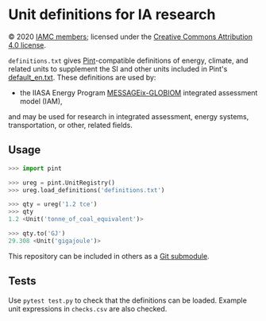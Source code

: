 # Unit definitions for IA research

© 2020 [IAMC members](http://www.globalchange.umd.edu/iamc/members/);
licensed under the [Creative Commons Attribution 4.0 license](https://creativecommons.org/licenses/by/4.0/).

`definitions.txt` gives [Pint](https://pint.readthedocs.io)-compatible definitions of energy, climate, and related units to supplement the SI and other units included in Pint's [default_en.txt](https://github.com/hgrecco/pint/blob/master/pint/default_en.txt).
These definitions are used by:

- the IIASA Energy Program [MESSAGEix-GLOBIOM](https://message.iiasa.ac.at) integrated assessment model (IAM),

and may be used for research in integrated assessment, energy systems, transportation, or other, related fields.

## Usage

```python
>>> import pint

>>> ureg = pint.UnitRegistry()
>>> ureg.load_definitions('definitions.txt')

>>> qty = ureg('1.2 tce')
>>> qty
1.2 <Unit('tonne_of_coal_equivalent')>

>>> qty.to('GJ')
29.308 <Unit('gigajoule')>
```

This repository can be included in others as a [Git submodule](https://git-scm.com/book/en/v2/Git-Tools-Submodules).

## Tests

Use `pytest test.py` to check that the definitions can be loaded.
Example unit expressions in `checks.csv` are also checked.
